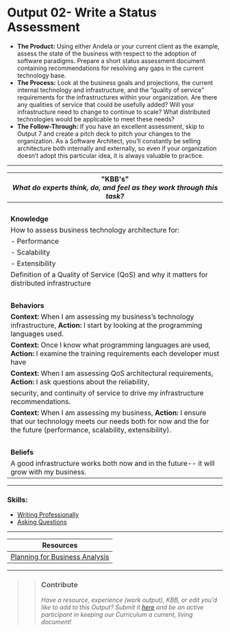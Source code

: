 # Output 02- Write a Status Assessment

- **The Product:** Using either Andela or your current client as the example, assess the state of the business with respect to the adoption of software paradigms. Prepare a short status assessment document containing recommendations for resolving any gaps in the current technology base. <br>
- **The Process:** Look at the business goals and projections, the current internal technology and infrastructure, and the “quality of service” requirements for the infrastructures within your organization. Are there any qualities of service that could be usefully added? Will your infrastructure need to change to continue to scale? What distributed technologies would be applicable to meet these needs? <br>
- **The Follow-Through:** If you have an excellent assessment, skip to Output 7 and create a pitch deck to pitch your changes to the organization. As a Software Architect, you’ll constantly be selling architecture both internally and externally, so even if your organization doesn’t adopt this particular idea, it is always valuable to practice. 

-----------------------------------------------------------

| **"KBB's"** <br> _What do experts think, do, and feel as they work through this task?_|
|----------|
| </br>| 
| **Knowledge**	| 
| How to assess business technology architecture for: |
| - Performance |
| - Scalability |
| - Extensibility |
| Definition of a Quality of Service (QoS) and why it matters for distributed infrastructure |
| </br> | 
| **Behaviors** 	| 
|  **Context:** When I am assessing my business’s technology infrastructure, **Action:** I start by looking at the programming languages used.	|  
| **Context:** Once I know what programming languages are used, **Action:** I examine the training requirements each developer must have |
| **Context:** When I am assessing QoS architectural requirements, **Action:** I ask questions about the reliability, 
security, and continuity of service to drive my infrastructure recommendations. |  
| **Context:** When I am assessing my business, **Action:** I ensure that our technology meets our needs both for now and the for the future (performance, scalability, extensibility). |  
| </br> | 
| **Beliefs**	| 
| A good infrastructure works both now and in the future-- it will grow with my business.|  


------
### Skills: 
* [Writing Professionally](https://github.com/andela/learningmap/tree/new-structure/D1/D1%20Developer/Curriculum/43%20-%20Git)
* [Asking Questions](https://github.com/andela/learningmap/tree/new-structure/D1/D1%20Developer/Curriculum/03%20-%20Asks%20Questions)

------


| Resources|       	
|----------|
| [Planning for Business Analysis](https://app.pluralsight.com/player?course=business-analysis-planning&author=casey-ayers&name=business-analysis-planning-m1&clip=0&mode=live)|

---- 

>> ### Contribute
>> _Have a resource, experience (work output), KBB, or edit you'd like to add to this Output? Submit it [here](https://docs.google.com/a/andela.com/forms/d/e/1FAIpQLSeiwit-7JW3UScG9ItDX9DUZZnlCwdpo7aWruahsPKNJ_6JOA/viewform?usp=sf_link) and be an active participant in keeping our Curriculum a current, living document!_

